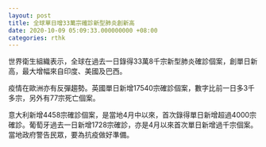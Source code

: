 ```yaml
---
layout: post
title: 全球單日增33萬宗確診新型肺炎創新高
date: 2020-10-09 05:09:33.000000000 +08:00
categories: rthk
---
```


世界衛生組織表示，全球在過去一日錄得33萬8千宗新型肺炎確診個案，創單日新高，最大增幅來自印度、美國及巴西。

疫情在歐洲亦有反彈趨勢。英國單日新增17540宗確診個案，數字比前一日多3千多宗，另外有77宗死亡個案。

意大利新增4458宗確診個案，是當地4月中以來，首次錄得單日新增超過4000宗確診。葡萄牙過去一日新增1728宗確診，亦是4月以來首次單日新增過千宗個案。當地政府警告民眾，要為抗疫做好準備。
